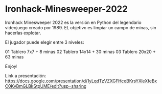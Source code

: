 # Ironhack-Minesweeper-2022

Ironhack Minesweeper 2022 es la versión en Python del legendario videojuego creado por 1989. 
EL objetivo es limpiar un campo de minas, sin hacerlas explotar. 

El jugador puede elegir entre 3 niveles:

01  Tablero 7x7 + 8 minas
02 Tablero 14x14 + 30 minas
03  Tablero 20x20 + 63 minas

Enjoy!

Link a presentación: https://docs.google.com/presentation/d/1yLqdTzVZXGFHceBKrsYXleXfeBxC0KvBmGLBkStpUME/edit?usp=sharing
